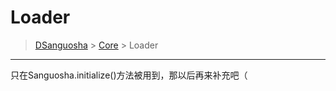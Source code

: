 # Loader

> [DSanguosha](../index.md) > [Core](./core_index.md) > Loader

___

只在Sanguosha.initialize()方法被用到，那以后再来补充吧（
